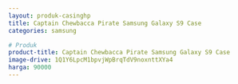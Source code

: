 ```yaml
---
layout: produk-casinghp
title: Captain Chewbacca Pirate Samsung Galaxy S9 Case
categories: samsung

# Produk
product-title: Captain Chewbacca Pirate Samsung Galaxy S9 Case
image-drive: 1Q1Y6LpcM1bpvjWpBrqTdV9noxnttXYa4
harga: 90000
---
```

